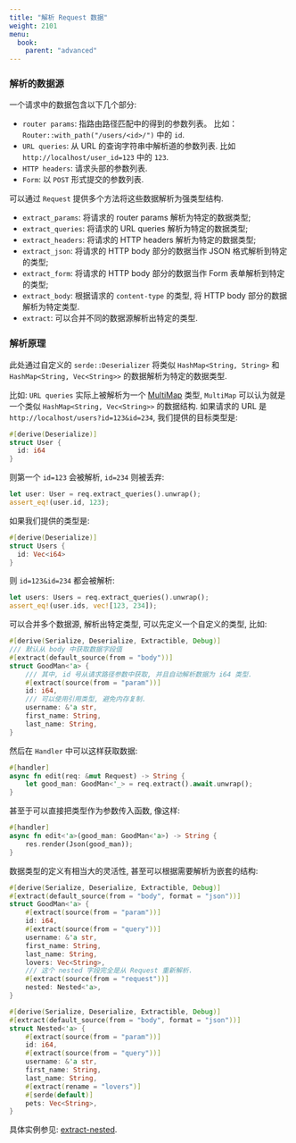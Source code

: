 ```yaml
---
title: "解析 Request 数据"
weight: 2101
menu:
  book:
    parent: "advanced"
---
```


### 解析的数据源

一个请求中的数据包含以下几个部分:

* ```router params```: 指路由路径匹配中的得到的参数列表。 比如： ```Router::with_path("/users/<id>/")``` 中的 ```id```.
* ```URL queries```: 从 URL 的查询字符串中解析道的参数列表. 比如 ```http://localhost/user_id=123``` 中的 ```123```.
* ```HTTP headers```: 请求头部的参数列表.
* ```Form```: 以 ```POST``` 形式提交的参数列表.

可以通过 ```Request``` 提供多个方法将这些数据解析为强类型结构.

* ```extract_params```: 将请求的 router params 解析为特定的数据类型;
* ```extract_queries```: 将请求的 URL queries 解析为特定的数据类型;
* ```extract_headers```: 将请求的 HTTP headers 解析为特定的数据类型;
* ```extract_json```: 将请求的 HTTP body 部分的数据当作 JSON 格式解析到特定的类型;
* ```extract_form```: 将请求的 HTTP body 部分的数据当作 Form 表单解析到特定的类型;
* ```extract_body```: 根据请求的 ```content-type``` 的类型, 将 HTTP body 部分的数据解析为特定类型. 
* ```extract```: 可以合并不同的数据源解析出特定的类型.

### 解析原理

此处通过自定义的 ```serde::Deserializer``` 将类似 ```HashMap<String, String>``` 和 ```HashMap<String, Vec<String>>``` 的数据解析为特定的数据类型.

比如: ```URL queries``` 实际上被解析为一个 [MultiMap](https://docs.rs/multimap/latest/multimap/struct.MultiMap.html) 类型, ```MultiMap``` 可以认为就是一个类似 ```HashMap<String, Vec<String>>``` 的数据结构. 如果请求的 URL 是 ```http://localhost/users?id=123&id=234```, 我们提供的目标类型是:

```rust
#[derive(Deserialize)]
struct User {
  id: i64
}
```

则第一个 ```id=123``` 会被解析, ```id=234``` 则被丢弃:

```rust
let user: User = req.extract_queries().unwrap();
assert_eq!(user.id, 123);
```

如果我们提供的类型是:

```rust
#[derive(Deserialize)]
struct Users {
  id: Vec<i64>
}
```

则 ```id=123&id=234``` 都会被解析:

```rust
let users: Users = req.extract_queries().unwrap();
assert_eq!(user.ids, vec![123, 234]);
```

可以合并多个数据源, 解析出特定类型, 可以先定义一个自定义的类型, 比如: 

```rust
#[derive(Serialize, Deserialize, Extractible, Debug)]
/// 默认从 body 中获取数据字段值
#[extract(default_source(from = "body"))]
struct GoodMan<'a> {
    /// 其中, id 号从请求路径参数中获取, 并且自动解析数据为 i64 类型.
    #[extract(source(from = "param"))]
    id: i64,
    /// 可以使用引用类型, 避免内存复制.
    username: &'a str,
    first_name: String,
    last_name: String,
}
```

然后在 ```Handler``` 中可以这样获取数据:

```rust
#[handler]
async fn edit(req: &mut Request) -> String {
    let good_man: GoodMan<'_> = req.extract().await.unwrap();
}
```

甚至于可以直接把类型作为参数传入函数, 像这样:


```rust
#[handler]
async fn edit<'a>(good_man: GoodMan<'a>) -> String {
    res.render(Json(good_man));
}
```

数据类型的定义有相当大的灵活性, 甚至可以根据需要解析为嵌套的结构:

```rust
#[derive(Serialize, Deserialize, Extractible, Debug)]
#[extract(default_source(from = "body", format = "json"))]
struct GoodMan<'a> {
    #[extract(source(from = "param"))]
    id: i64,
    #[extract(source(from = "query"))]
    username: &'a str,
    first_name: String,
    last_name: String,
    lovers: Vec<String>,
    /// 这个 nested 字段完全是从 Request 重新解析.
    #[extract(source(from = "request"))]
    nested: Nested<'a>,
}

#[derive(Serialize, Deserialize, Extractible, Debug)]
#[extract(default_source(from = "body", format = "json"))]
struct Nested<'a> {
    #[extract(source(from = "param"))]
    id: i64,
    #[extract(source(from = "query"))]
    username: &'a str,
    first_name: String,
    last_name: String,
    #[extract(rename = "lovers")]
    #[serde(default)]
    pets: Vec<String>,
}
```

具体实例参见: [extract-nested](https://github.com/salvo-rs/salvo/blob/main/examples/extract-nested/src/main.rs).